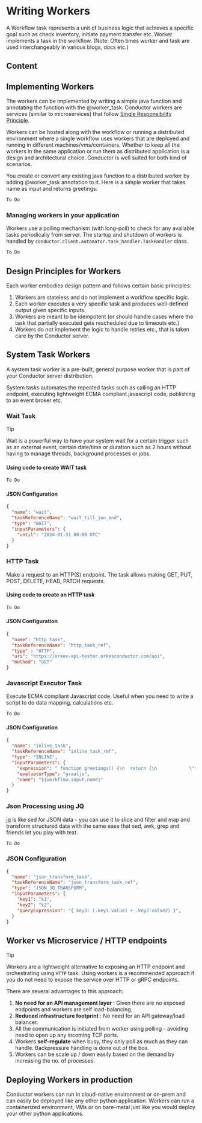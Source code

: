 # Writing Workers

A Workflow task represents a unit of business logic that achieves a specific goal such as check inventory, initiate payment transfer etc. Worker implements a task in the workflow. (Note: Often times worker and task are used interchangeably in various blogs, docs etc.)

## Content

<!-- START doctoc generated TOC please keep comment here to allow auto update -->
<!-- DON'T EDIT THIS SECTION, INSTEAD RE-RUN doctoc TO UPDATE -->
<!-- END doctoc generated TOC please keep comment here to allow auto update -->

## Implementing Workers

The workers can be implemented by writing a simple java function and annotating the function with the @worker_task. Conductor workers are services (similar to microservices) that follow [Single Responsibility Principle](https://en.wikipedia.org/wiki/Single_responsibility_principle).

Workers can be hosted along with the workflow or running a distributed environment where a single workflow uses workers that are deployed and running in different machines/vms/containers. Whether to keep all the workers in the same application or run them as distributed application is a design and architectural choice. Conductor is well suited for both kind of scenarios.

You create or convert any existing java function to a distributed worker by adding @worker_task annotation to it. Here is a simple worker that takes name as input and returns greetings:

```java
To Do
```

### Managing workers in your application

Workers use a polling mechanism (with long-poll) to check for any available tasks periodically from server. The startup and shutdown of workers is handled by `conductor.client.automator.task_handler.TaskHandler` class.

```java
To Do
```

## Design Principles for Workers

Each worker embodies design pattern and follows certain basic principles:

1. Workers are stateless and do not implement a workflow specific logic.
2. Each worker executes a very specific task and produces well-defined output given specific inputs.
3. Workers are meant to be idempotent (or should handle cases where the task that partially executed gets rescheduled due to timeouts etc.)
4. Workers do not implement the logic to handle retries etc., that is taken care by the Conductor server.

## System Task Workers

A system task worker is a pre-built, general purpose worker that is part of your Conductor server distribution.

System tasks automates the repeated tasks such as calling an HTTP endpoint, executing lightweight ECMA compliant javascript code, publishing to an event broker etc.

### Wait Task

> [!tip]
> Wait is a powerful way to have your system wait for a certain trigger such as an external event, certain date/time or duration such as 2 hours without having to manage threads, background processes or jobs.

#### Using code to create WAIT task

```java
To Do
```

#### JSON Configuration

```json
{
  "name": "wait",
  "taskReferenceName": "wait_till_jan_end",
  "type": "WAIT",
  "inputParameters": {
    "until": "2024-01-31 00:00 UTC"
  }
}
```

### HTTP Task

Make a request to an HTTP(S) endpoint. The task allows making GET, PUT, POST, DELETE, HEAD, PATCH requests.

#### Using code to create an HTTP task

```java
To Do
```

#### JSON Configuration

```json
{
  "name": "http_task",
  "taskReferenceName": "http_task_ref",
  "type" : "HTTP",
  "uri": "https://orkes-api-tester.orkesconductor.com/api",
  "method": "GET"
}
```

### Javascript Executor Task

Execute ECMA compliant Javascript code. Useful when you need to write a script to do data mapping, calculations etc.

```java
To Do 
```

#### JSON Configuration

```json
{
  "name": "inline_task",
  "taskReferenceName": "inline_task_ref",
  "type": "INLINE",
  "inputParameters": {
    "expression": " function greetings() {\n  return {\n            \"text\": \"hello \" + $.name\n        }\n    }\n    greetings();",
    "evaluatorType": "graaljs",
    "name": "${workflow.input.name}"
  }
}
```

### Json Processing using JQ

[jq](https://jqlang.github.io/jq/) is like sed for JSON data - you can use it to slice and filter and map and transform structured data with the same ease that sed, awk, grep and friends let you play with text.

```java
To Do
```

### JSON Configuration

```json
{
  "name": "json_transform_task",
  "taskReferenceName": "json_transform_task_ref",
  "type": "JSON_JQ_TRANSFORM",
  "inputParameters": {
    "key1": "k1",        
    "key2": "k2",
    "queryExpression": "{ key3: (.key1.value1 + .key2.value2) }",
  }
}
```

## Worker vs Microservice / HTTP endpoints

> [!tip] 
> Workers are a lightweight alternative to exposing an HTTP endpoint and orchestrating using `HTTP` task. 
>  Using workers is a recommended approach if you do not need to expose the service over HTTP or gRPC endpoints.

There are several advantages to this approach:

1. **No need for an API management layer** : Given there are no exposed endpoints and workers are self load-balancing.
2. **Reduced infrastructure footprint** : No need for an API gateway/load balancer.
3. All the communication is initiated from worker using polling - avoiding need to open up any incoming TCP ports.
4. Workers **self-regulate** when busy, they only poll as much as they can handle. Backpressure handling is done out of the box.
5. Workers can be scale up / down easily based on the demand by increasing the no. of processes.

## Deploying Workers in production

Conductor workers can run in cloud-native environment or on-prem and can easily be deployed like any other python application. Workers can run a containerized environment, VMs or on bare-metal just like you would deploy your other python applications.

